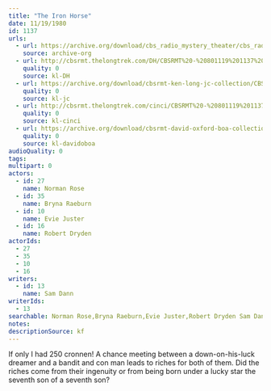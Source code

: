 ```yaml
---
title: "The Iron Horse"
date: 11/19/1980
id: 1137
urls: 
  - url: https://archive.org/download/cbs_radio_mystery_theater/cbs_radio_mystery_theater-1101-1150.zip/cbs_radio_mystery_theater-1101-1150%2Fcbsrmt_1137_the_iron_horse.mp3
    source: archive-org
  - url: http://cbsrmt.thelongtrek.com/DH/CBSRMT%20-%20801119%201137%20The%20Iron%20Horse_dh.mp3
    quality: 0
    source: kl-DH
  - url: https://archive.org/download/cbsrmt-ken-long-jc-collection/CBSRMT - 801119 1137 Iron Horse vbr jt_jc.mp3
    quality: 0
    source: kl-jc
  - url: http://cbsrmt.thelongtrek.com/cinci/CBSRMT%20-%20801119%201137%20The%20Iron%20Horse%20(rr%20800804)_cinci.mp3
    quality: 0
    source: kl-cinci
  - url: https://archive.org/download/cbsrmt-david-oxford-boa-collection/CBSRMT-801119-1137-repeated-810203-The-Iron-Horse-(128-44)_WHCU-{BoA}.mp3
    quality: 0
    source: kl-davidoboa
audioQuality: 0
tags: 
multipart: 0
actors:  
  - id: 27
    name: Norman Rose  
  - id: 35
    name: Bryna Raeburn  
  - id: 10
    name: Evie Juster  
  - id: 16
    name: Robert Dryden
actorIds:  
  - 27  
  - 35  
  - 10  
  - 16
writers:  
  - id: 13
    name: Sam Dann
writerIds:  
  - 13
searchable: Norman Rose,Bryna Raeburn,Evie Juster,Robert Dryden Sam Dann
notes: 
descriptionSource: kf
---
```

If only I had 250 cronnen! A chance meeting between a down-on-his-luck dreamer and a bandit and con man leads to riches for both of them. Did the riches come from their ingenuity or from being born under a lucky star the seventh son of a seventh son?